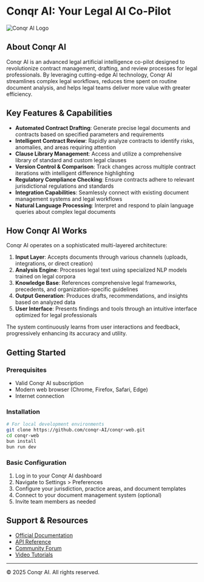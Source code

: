 # Conqr AI: Your Legal AI Co-Pilot

![Conqr AI Logo](https://res.cloudinary.com/df6weqp1w/image/upload/v1742571939/h_250,w_250/logooo_vgkoru.png)

## About Conqr AI

Conqr AI is an advanced legal artificial intelligence co-pilot designed to revolutionize contract management, drafting, and review processes for legal professionals. By leveraging cutting-edge AI technology, Conqr AI streamlines complex legal workflows, reduces time spent on routine document analysis, and helps legal teams deliver more value with greater efficiency.

## Key Features & Capabilities

- **Automated Contract Drafting**: Generate precise legal documents and contracts based on specified parameters and requirements
- **Intelligent Contract Review**: Rapidly analyze contracts to identify risks, anomalies, and areas requiring attention
- **Clause Library Management**: Access and utilize a comprehensive library of standard and custom legal clauses
- **Version Control & Comparison**: Track changes across multiple contract iterations with intelligent difference highlighting
- **Regulatory Compliance Checking**: Ensure contracts adhere to relevant jurisdictional regulations and standards
- **Integration Capabilities**: Seamlessly connect with existing document management systems and legal workflows
- **Natural Language Processing**: Interpret and respond to plain language queries about complex legal documents

## How Conqr AI Works

Conqr AI operates on a sophisticated multi-layered architecture:

1. **Input Layer**: Accepts documents through various channels (uploads, integrations, or direct creation)
2. **Analysis Engine**: Processes legal text using specialized NLP models trained on legal corpora
3. **Knowledge Base**: References comprehensive legal frameworks, precedents, and organization-specific guidelines
4. **Output Generation**: Produces drafts, recommendations, and insights based on analyzed data
5. **User Interface**: Presents findings and tools through an intuitive interface optimized for legal professionals

The system continuously learns from user interactions and feedback, progressively enhancing its accuracy and utility.

## Getting Started

### Prerequisites
- Valid Conqr AI subscription
- Modern web browser (Chrome, Firefox, Safari, Edge)
- Internet connection

### Installation
```bash
# For local development environments
git clone https://github.com/conqr-AI/conqr-web.git
cd conqr-web
bun install
bun run dev
```

### Basic Configuration
1. Log in to your Conqr AI dashboard
2. Navigate to Settings > Preferences
3. Configure your jurisdiction, practice areas, and document templates
4. Connect to your document management system (optional)
5. Invite team members as needed

## Support & Resources

- [Official Documentation](https://docs.conqr.ai)
- [API Reference](https://api.conqr.ai)
- [Community Forum](https://community.conqr.ai)
- [Video Tutorials](https://learn.conqr.ai)

---

© 2025 Conqr AI. All rights reserved.

